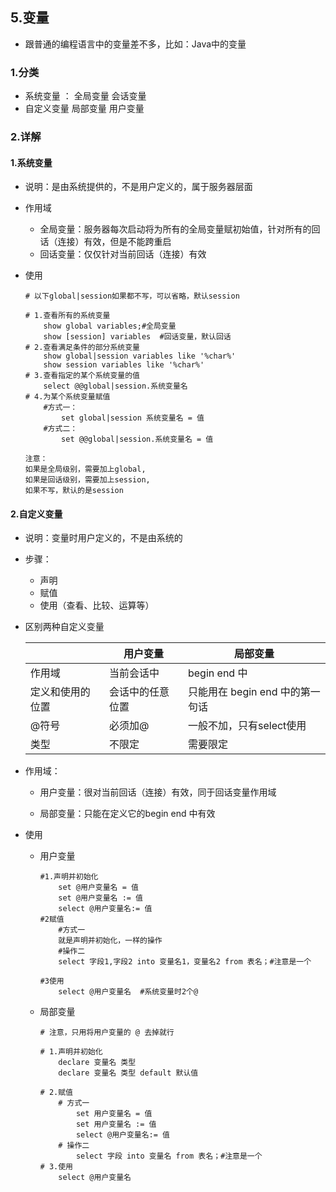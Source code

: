 ## 5.变量

*   跟普通的编程语言中的变量差不多，比如：Java中的变量

### 1.分类

* 系统变量 ：	全局变量    会话变量
* 自定义变量      局部变量    用户变量

### 2.详解

#### 1.系统变量

* 说明：是由系统提供的，不是用户定义的，属于服务器层面

* 作用域

    * 全局变量：服务器每次启动将为所有的全局变量赋初始值，针对所有的回话（连接）有效，但是不能跨重启
    * 回话变量：仅仅针对当前回话（连接）有效

*   使用

    ```mysql
    # 以下global|session如果都不写，可以省略，默认session
    
    # 1.查看所有的系统变量
        show global variables;#全局变量
        show [session] variables  #回话变量，默认回话
    # 2.查看满足条件的部分系统变量
        show global|session variables like '%char%'
        show session variables like '%char%'
    # 3.查看指定的某个系统变量的值
        select @@global|session.系统变量名
    # 4.为某个系统变量赋值
        #方式一：
            set global|session 系统变量名 = 值
        #方式二：
            set @@global|session.系统变量名 = 值
    
    注意：
    如果是全局级别，需要加上global,
    如果是回话级别，需要加上session,
    如果不写，默认的是session
    ```

#### 2.自定义变量

* 说明：变量时用户定义的，不是由系统的

* 步骤：

    * 声明
    * 赋值
    * 使用（查看、比较、运算等）

* 区别两种自定义变量

    |                  | 用户变量         | 局部变量                        |
    | ---------------- | ---------------- | ------------------------------- |
    | 作用域           | 当前会话中       | begin end 中                    |
    | 定义和使用的位置 | 会话中的任意位置 | 只能用在 begin end 中的第一句话 |
    | @符号            | 必须加@          | 一般不加，只有select使用        |
    | 类型             | 不限定           | 需要限定                        |

    

* 作用域：

    * 用户变量：很对当前回话（连接）有效，同于回话变量作用域                   

    * 局部变量：只能在定义它的begin end 中有效

* 使用

    *   用户变量

        ```mysql
        #1.声明并初始化
            set @用户变量名 = 值
            set @用户变量名 := 值
            select @用户变量名:= 值
        #2赋值
            #方式一
            就是声明并初始化，一样的操作
            #操作二
            select 字段1,字段2 into 变量名1，变量名2 from 表名；#注意是一个
        
        #3使用
        	select @用户变量名  #系统变量时2个@
        ```

    *   局部变量

        ```mysql
        # 注意，只用将用户变量的 @ 去掉就行
        
        # 1.声明并初始化
            declare 变量名 类型
            declare 变量名 类型 default 默认值
           
        # 2.赋值
            # 方式一
                set 用户变量名 = 值
                set 用户变量名 := 值
                select @用户变量名:= 值
            # 操作二
                select 字段 into 变量名 from 表名；#注意是一个
        # 3.使用
        	select @用户变量名
        ```

## 